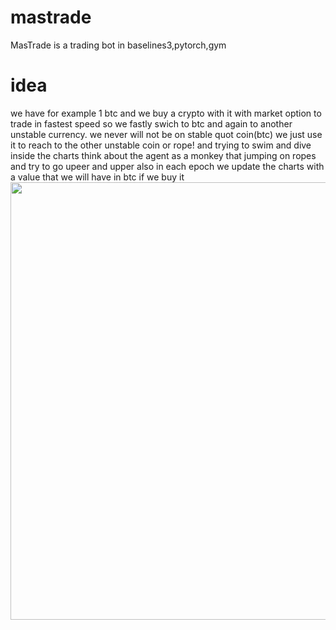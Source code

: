 # mastrade
MasTrade is a trading bot in baselines3,pytorch,gym


# idea
we have for example 1 btc
and we buy a crypto with it with market option to 
trade in fastest speed
so we fastly swich to btc and again to another unstable currency.
we never will not be on stable quot coin(btc)
we just use it to reach to the other unstable coin or rope!
and trying to swim and dive inside the charts
think about the agent as a monkey that jumping on ropes
and try to go upeer and upper
also in each epoch we update the charts with a value that we will 
have in btc if we buy it
<img src="https://user-images.githubusercontent.com/5004900/120317742-43c93280-c2f4-11eb-9c5d-0914bd2d9396.png" data-canonical-src="https://user-images.githubusercontent.com/5004900/120317742-43c93280-c2f4-11eb-9c5d-0914bd2d9396.png" height="700" />
